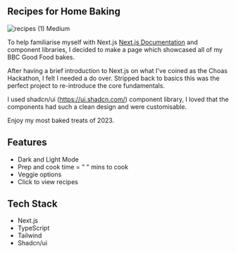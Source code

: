 ## Recipes for Home Baking

![recipes  (1) Medium](https://github.com/HannahThor/favourite-bakes/assets/74144109/53795159-03a1-45f4-9528-fde6fdc75bba)

To help familiarise myself with Next.js [Next.js Documentation](https://nextjs.org/docs) and component libraries,  I decided to make a page which showcased all of my BBC Good Food bakes. 

After having a brief introduction to Next.js on what I've coined as the Choas Hackathon, I felt I needed a do over. Stripped back to basics this was the perfect project to re-introduce the core fundamentals.

I used shadcn/ui (https://ui.shadcn.com/) component library, I loved that the components had such a clean design and were customisable. 

Enjoy my most baked treats of 2023.

## Features
- Dark and Light Mode
- Prep and cook time = " " mins to cook
- Veggie options
- Click to view recipes

## Tech Stack
- Next.js
- TypeScript
- Tailwind
- Shadcn/ui
